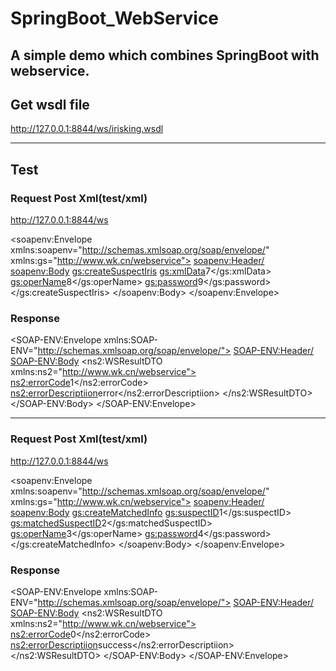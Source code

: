# SpringBoot_WebService
## A simple demo which combines SpringBoot with webservice.

## Get wsdl file
http://127.0.0.1:8844/ws/irisking.wsdl

--------

## Test
### Request Post Xml(test/xml)
http://127.0.0.1:8844/ws

<soapenv:Envelope xmlns:soapenv="http://schemas.xmlsoap.org/soap/envelope/"
xmlns:gs="http://www.wk.cn/webservice">
<soapenv:Header/>
<soapenv:Body>
<gs:createSuspectIris>
<gs:xmlData>7</gs:xmlData>
<gs:operName>8</gs:operName>
<gs:password>9</gs:password>
</gs:createSuspectIris>
</soapenv:Body>
</soapenv:Envelope>

### Response 

<SOAP-ENV:Envelope xmlns:SOAP-ENV="http://schemas.xmlsoap.org/soap/envelope/">
<SOAP-ENV:Header/>
<SOAP-ENV:Body>
<ns2:WSResultDTO xmlns:ns2="http://www.wk.cn/webservice">
<ns2:errorCode>1</ns2:errorCode>
<ns2:errorDescriptiion>error</ns2:errorDescriptiion>
</ns2:WSResultDTO>
</SOAP-ENV:Body>
</SOAP-ENV:Envelope>

-----

### Request Post Xml(test/xml)
http://127.0.0.1:8844/ws

<soapenv:Envelope xmlns:soapenv="http://schemas.xmlsoap.org/soap/envelope/"
xmlns:gs="http://www.wk.cn/webservice">
<soapenv:Header/>
<soapenv:Body>
<gs:createMatchedInfo>
<gs:suspectID>1</gs:suspectID>
<gs:matchedSuspectID>2</gs:matchedSuspectID>
<gs:operName>3</gs:operName>
<gs:password>4</gs:password>
</gs:createMatchedInfo>
</soapenv:Body>
</soapenv:Envelope>

### Response 

<SOAP-ENV:Envelope xmlns:SOAP-ENV="http://schemas.xmlsoap.org/soap/envelope/">
<SOAP-ENV:Header/>
<SOAP-ENV:Body>
<ns2:WSResultDTO xmlns:ns2="http://www.wk.cn/webservice">
<ns2:errorCode>0</ns2:errorCode>
<ns2:errorDescriptiion>success</ns2:errorDescriptiion>
</ns2:WSResultDTO>
</SOAP-ENV:Body>
</SOAP-ENV:Envelope>

